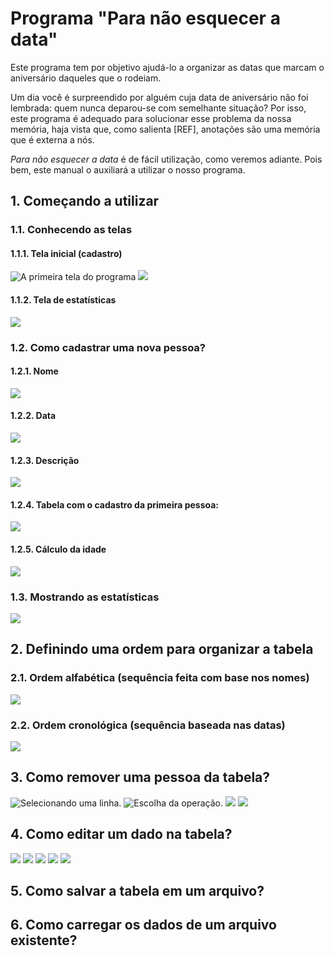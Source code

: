 # Programa "Para não esquecer a data"

Este programa tem por objetivo ajudá-lo a organizar as datas que marcam o aniversário daqueles que o rodeiam.
  
  Um dia você é surpreendido por alguém cuja data de aniversário não foi lembrada: quem nunca deparou-se com semelhante situação? 
Por isso, este programa é adequado para solucionar esse problema da nossa memória, haja vista que, como salienta [REF], anotações são uma memória que é externa a nós.
  
  *Para não esquecer a data* é de fácil utilização, como veremos adiante. Pois bem, este manual o auxiliará a utilizar o nosso programa.
## 1. Começando a utilizar

### 1.1. Conhecendo as telas

#### 1.1.1. Tela inicial (cadastro)
![A primeira tela do programa](https://github.com/LeitaoFabricio/ProjetoAniversario/blob/master/tela_inicial_1.jpg)
![](https://github.com/LeitaoFabricio/ProjetoAniversario/blob/master/tela_inicial_2.jpg)

#### 1.1.2. Tela de estatísticas
![](https://github.com/LeitaoFabricio/ProjetoAniversario/blob/master/tela_estatisticas.jpg)

### 1.2. Como cadastrar uma nova pessoa?

#### 1.2.1. Nome
![](https://github.com/LeitaoFabricio/ProjetoAniversario/blob/master/cadastrando_nome.jpg) 

#### 1.2.2. Data
![](https://github.com/LeitaoFabricio/ProjetoAniversario/blob/master/cadastrando_data.jpg)

#### 1.2.3. Descrição
![](https://github.com/LeitaoFabricio/ProjetoAniversario/blob/master/cadastrando_descricao.jpg)

#### 1.2.4. Tabela com o cadastro da primeira pessoa:
![](https://github.com/LeitaoFabricio/ProjetoAniversario/blob/master/tabela_com_cadastro_1.jpg)

#### 1.2.5. Cálculo da idade
![](https://github.com/LeitaoFabricio/ProjetoAniversario/blob/master/tabela_com_cadastro_2.jpg)

### 1.3. Mostrando as estatísticas
![](https://github.com/LeitaoFabricio/ProjetoAniversario/blob/master/mostrando_estatisticas.jpg)

## 2. Definindo uma ordem para organizar a tabela

### 2.1. Ordem alfabética (sequência feita com base nos nomes)
![](https://github.com/LeitaoFabricio/ProjetoAniversario/blob/master/ordenacao_por_nome.jpg)

### 2.2. Ordem cronológica (sequência baseada nas datas)
![](https://github.com/LeitaoFabricio/ProjetoAniversario/blob/master/ordenacao_por_data.jpg)

## 3. Como remover uma pessoa da tabela?
![Selecionando uma linha.](https://github.com/LeitaoFabricio/ProjetoAniversario/blob/master/selecionando_linha.jpg)
![Escolha da operação.](https://github.com/LeitaoFabricio/ProjetoAniversario/blob/master/escolha_modificando_tabela.jpg)
![](https://github.com/LeitaoFabricio/ProjetoAniversario/blob/master/excluindo_1.jpg)
![](https://github.com/LeitaoFabricio/ProjetoAniversario/blob/master/excluindo_2.jpg)

## 4. Como editar um dado na tabela?
![](https://github.com/LeitaoFabricio/ProjetoAniversario/blob/master/editando_1.jpg)
![](https://github.com/LeitaoFabricio/ProjetoAniversario/blob/master/editando_2.jpg)
![](https://github.com/LeitaoFabricio/ProjetoAniversario/blob/master/editando_3.jpg)
![](https://github.com/LeitaoFabricio/ProjetoAniversario/blob/master/editando_4.jpg)
![](https://github.com/LeitaoFabricio/ProjetoAniversario/blob/master/editando_5.jpg)

## 5. Como salvar a tabela em um arquivo?

## 6. Como carregar os dados de um arquivo existente?

  
